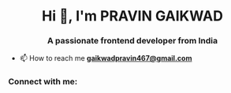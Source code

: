 <h1 align="center">Hi 👋, I'm PRAVIN GAIKWAD</h1>
<h3 align="center">A passionate frontend developer from India</h3>

- 📫 How to reach me **gaikwadpravin467@gmail.com**

<h3 align="left">Connect with me:</h3>
<p align="left">
</p>
